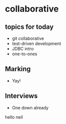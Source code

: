 # collaborative

## topics for today

- git collaborative
- test-driven development
- JDBC intro
- one-to-ones

## Marking

- Yay!

## Interviews

- One down already


hello neil